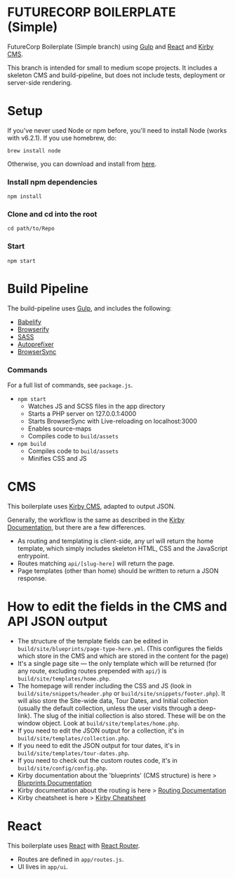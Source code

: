 FUTURECORP BOILERPLATE (Simple)
==============================


FutureCorp Boilerplate (Simple branch) using [Gulp](http://gulpjs.com/) and [React](https://facebook.github.io/react/) and [Kirby CMS](https://getkirby.com/).

This branch is intended for small to medium scope projects. It includes a skeleton CMS and build-pipeline, but does not include tests, deployment or server-side rendering.


# Setup

If you've never used Node or npm before, you'll need to install Node (works with v6.2.1).
If you use homebrew, do:

```
brew install node
```

Otherwise, you can download and install from [here](http://nodejs.org/download/).

### Install npm dependencies
```
npm install
```

### Clone and cd into the root
```
cd path/to/Repo
```

### Start
```
npm start
```



# Build Pipeline
The build-pipeline uses [Gulp](http://gulpjs.com/), and includes the following:

* [Babelify](https://github.com/babel/babelify)
* [Browserify](http://browserify.org/)
* [SASS](http://sass-lang.com/)
* [Autoprefixer](https://www.npmjs.com/package/gulp-autoprefixer)
* [BrowserSync](https://www.browsersync.io/)


### Commands
For a full list of commands, see `package.js`.

* `npm start`
  * Watches JS and SCSS files in the app directory
  * Starts a PHP server on 127.0.0.1:4000
  * Starts BrowserSync with Live-reloading on localhost:3000
  * Enables source-maps
  * Compiles code to `build/assets`
* `npm build`
  * Compiles code to `build/assets`
  * Minifies CSS and JS



# CMS
This boilerplate uses [Kirby CMS](https://getkirby.com/), adapted to output JSON.

Generally, the workflow is the same as described in the [Kirby Documentation](https://getkirby.com/docs), but there are a few differences.

* As routing and templating is client-side, any url will return the home template, which simply includes skeleton HTML, CSS and the JavaScript entrypoint.
* Routes matching `api/[slug-here]` will return the page.
* Page templates (other than home) should be written to return a JSON response.


# How to edit the fields in the CMS and API JSON output
* The structure of the template fields can be edited in `build/site/blueprints/page-type-here.yml`. (This configures the fields which store in the CMS and which are stored in the content for the page)
* It's a single page site — the only template which will be returned (for any route, excluding routes prepended with `api/`) is `build/site/templates/home.php`.
* The homepage will render including the CSS and JS (look in `build/site/snippets/header.php` or `build/site/snippets/footer.php`). It will also store the Site-wide data, Tour Dates, and Initial collection (usually the default collection, unless the user visits through a deep-link). The slug of the initial collection is also stored. These will be on the window object. Look at `build/site/templates/home.php`.
* If you need to edit the JSON output for a collection, it's in `build/site/templates/collection.php`.
* If you need to edit the JSON output for tour dates, it's in `build/site/templates/tour-dates.php`.
* If you need to check out the custom routes code, it's in `build/site/config/config.php`.
* Kirby documentation about the 'blueprints' (CMS structure) is here > [Blurprints Documentation](https://getkirby.com/docs/panel/blueprints)
* Kirby documentation about the routing is here > [Routing Documentation](https://getkirby.com/docs/developer-guide/advanced/routing)
* Kirby cheatsheet is here > [Kirby Cheatsheet](https://getkirby.com/docs/cheatsheet)




# React
This boilerplate uses [React](https://getkirby.com/) with [React Router](https://github.com/reactjs/react-router).

* Routes are defined in `app/routes.js`.
* UI lives in `app/ui`.
